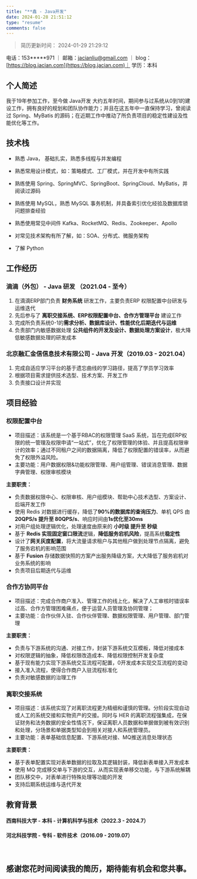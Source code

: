 ```yaml
---
title: "**鑫 - Java开发"
date: 2024-01-28 21:51:12
type: "resume"
comments: false
---
```


> 简历更新时间： 2024-01-29 21:29:12

<i class="fa-solid fa-phone"></i> 电话：153*****971 ｜ <i class="fa-solid fa-envelope"></i> 邮箱：[jacianliu@gmail.com](mailto:jacianliu@gmail.com) ｜ <i class="fa-solid fa-house"></i> blog：[https://blog.jacian.com](https://blog.jacian.com)｜ <i class="fa-solid fa-graduation-cap"></i> 学历：本科

## 个人简述

我于19年参加工作，至今做 Java开发 大约五年时间，期间参与过系统从0到1的建设工作，拥有良好的规划和团队协作能力；并且在这五年中一直保持学习，曾阅读过 Spring、MyBatis 的源码；在近期工作中推动了所负责项目的稳定性建设及性能优化等工作。

## 技术栈

- 熟悉 Java， 基础扎实，熟悉多线程与并发编程

- 熟悉常用设计模式，如：策略模式、工厂模式，并在开发中有所实践

- 熟练使用 Spring、SpringMVC、SpringBoot、SpringCloud、MyBatis，并阅读过源码

- 熟练使用 MySQL，熟悉 MySQL 事务机制，并具备索引优化经验及数据库锁问题排查经验

- 熟悉使用常见中间件 Kafka、RocketMQ、Redis、Zookeeper、Apollo

- 对常见技术架构有所了解，如：SOA、分布式、微服务架构

- 了解 Python

## 工作经历

### 滴滴（外包） - Java 研发 （2021.04 - 至今）

1. 在滴滴ERP部门负责 <strong>财务系统</strong> 研发工作，主要负责ERP 权限配置中台研发与运维迭代
2. 先后参与了 <strong>离职交接系统、ERP权限配置中台、合作方管理平台</strong> 建设工作
3. 完成所负责系统0-1的<strong>需求分析、数据库设计、性能优化后期迭代与运维</strong>
4. 负责部门内敏感数据处理 <strong>公共组件的开发及设计、数据处理方案设计</strong>，极大降低敏感数据处理的研发成本

### 北京融汇金信信息技术有限公司 - Java 开发（2019.03 - 2021.04）

1. 完成自适应学习平台的基于遗忘曲线的学习路径，提高了学员学习效率
2. 根据项目需求提供技术选型、技术方案、开发工作
3. 负责接口设计并实现

## 项目经验

### 权限配置中台

- 项目描述：该系统是一个基于RBAC的权限管理 SaaS 系统，旨在完成ERP权限的统一管理及权限申请“一站式”，优化了权限管理的体验、并且提高权限审计的效率；通过不同租户之间的数据隔离，降低了权限配置的错误率，从而避免了权限外溢风险。
- 主要功能：用户数据权限&功能权限管理、用户组管理、错误消息管理、数据字典管理、权限审核模块

**主要职责：**

- 负责数据权限中心、权限审核、用户组模块、帮助中心技术选型、方案设计、后端开发工作
- 使用 Redis 对数据进行缓存，降低了**90%的数据库的查询压力**、单机 QPS 由 **20QPS/s 提升至 80QPS/s**、响应时间由**1s优化至30ms**
- 对用户组处理逻辑优化，处理速度由原来的 **小时级 提升至 秒级**
- 基于 **Redis 实现固定窗口限流**逻辑，**降低服务宕机风险**，提高系统**稳定性**
- 设计了**网关灰度配置**，将大流量请求租户与其他租户做到处理节点隔离，避免了服务宕机的影响范围
- 基于 **Fusion** 存储数据快照的方案产出服务降级方案，大大降低了服务宕机对业务系统的影响
- 负责项目后期迭代与运维

### 合作方协同平台

- 项目描述：完成合作商户准入、管理工作的线上化，解决了人工审核时错误率过高、合作方管理困难痛点，便于运营人员管理及协同管理；
- 主要功能：合作伙伴入驻、合作伙伴管理、数据权限管理、用户管理、部门管理

**主要职责：**

- 负责与下游系统的沟通、对接工作，封装下游系统交互模板，降低对接成本
- 对权限逻辑的抽象，降低权限改造成本、降低权限控制开发复杂度
- 基于现有能力实现下游系统交互流程可配置，0开发成本实现交互流程的变动
- 接入准入流程，使得合作商户入驻流程标准化
- 负责对敏感数据的治理工作

### 离职交接系统

- 项目描述：该系统实现了对离职流程更为精细和谨慎的管理。分阶段实现自动或人工的系统交接和实物资产的交接。同时与 HER 的离职流程强集成，在保证财务和法务数据的安全性情况下，保证离职人员数据和单据做到被有效识别和处理，分场景和单据类型知会到相关对接人和系统管理员。
- 主要功能：表单基础信息配置、下游系统对接、MQ推送消息处理状态

**主要职责：**

- 基于表单配置实现对表单数据的拉取及其逻辑封装，降低新表单接入开发成本
- 使用 MQ 完成移交单与下游的交互，从而实现表单移交功能，与下游系统解耦
- 团队移交中，对表单进行特殊处理等功能的开发
- 支持后期系统运维与迭代开发

## 教育背景

#### 西南科技大学 - 本科 - 计算机科学与技术（2022.3 - 2024.7）

#### 河北科技学院 - 专科 - 软件技术（2016.09 - 2019.07）

<br>

<h2 align="center">感谢您花时间阅读我的简历，期待能有机会和您共事。</h1>


